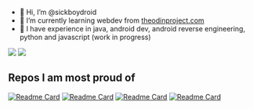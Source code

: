 - 👋 Hi, I’m @sickboydroid
- 👀 I’m currently learning webdev from [theodinproject.com](https://theodinproject.com)
- 🌱 I have experience in java, android dev, android reverse engineering, python and javascript (work in progress)

<div>
    <img src="https://github-readme-stats.vercel.app/api/top-langs/?username=sickboydroid&count_private=true&layout=pie&theme=dracula&hide_border=true"/>
    <img src="https://github-readme-stats.vercel.app/api?username=sickboydroid&count_private=true&show_icons=true&include_all_commits=true&theme=dracula&hide_border=true"/>
<div>

## Repos I am most proud of

[![Readme Card](https://github-readme-stats.vercel.app/api/pin/?username=sickboydroid&repo=bombparty-bot&theme=dracula&hide_border=true)](https://github.com/sickboydroid/bombparty-bot)
[![Readme Card](https://github-readme-stats.vercel.app/api/pin/?username=sickboydroid&repo=MusicKey&theme=dracula&hide_border=true)](https://github.com/sickboydroid/MusicKey)
[![Readme Card](https://github-readme-stats.vercel.app/api/pin/?username=sickboydroid&repo=Spy&theme=dracula&hide_border=true)](https://github.com/sickboydroid/Spy)
[![Readme Card](https://github-readme-stats.vercel.app/api/pin/?username=sickboydroid&repo=ScreenFilterLite&theme=dracula&hide_border=true)](https://github.com/sickboydroid/ScreenFilterLite)

<!---
sickboydroid/sickboydroid is a ✨ special ✨ repository because its `README.md` (this file) appears on your GitHub profile.
You can click the Preview link to take a look at your changes.
--->
